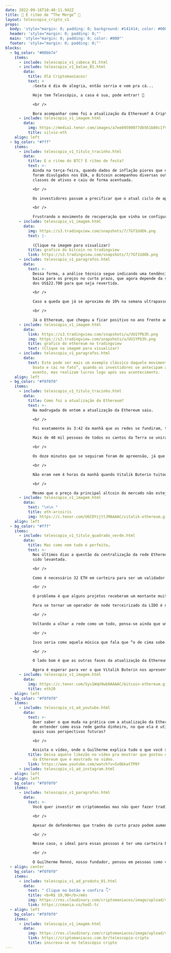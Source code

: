 ```yaml
---
date: 2022-09-16T10:48:11.942Z
title: 🥳 É ritmo de “The Merge” 🥳
layout: telescopio_cripto_v1
props:
  body: 'style="margin: 0; padding: 0; background: #141414; color: #000"'
  header: 'style="margin: 0; padding: 0;"'
  main: 'style="margin: 0; padding: 0; color: #000"'
  footer: 'style="margin: 0; padding: 0;"'
blocks:
  - bg_color: "#00bb7e"
    items:
      - include: telescopio_v1_cabeca_01.html
      - include: telescopio_v1_balao_01.html
        data:
          title: Olá Criptomaníacos!
          text: >
            🎶Sexta é dia de alegria, então sorria e vem pra cá...

            Hoje tem Telescópio, a casa é sua, pode entrar! 💃

            <br />

            Bora acompanhar como foi a atualização da Ethereum? A Criptomaníacos ficou antenada e mostra tudo pra você!
      - include: telescopio_v1_imagem.html
        data:
          img: https://media1.tenor.com/images/a7ee89590077db561b80c1f95adb2bed/tenor.gif
          title: silvio-eth
    align: left
  - bg_color: "#fff"
    items:
      - include: telescopio_v1_titulo_tracinho.html
        data:
          title: E o ritmo do BTC? É ritmo de festa?
          text: >-
            Ainda na terça-feira, quando dados de inflação piores que o esperado
            foram divulgados nos EUA, o Bitcoin acompanhou diversas outras
            classes de ativos e caiu de forma acentuada.

            <br />

            Os investidores passam a precificar que o atual ciclo de aperto monetário ainda esteja longe do seu fim, e que o FED tenha que seguir aumentando as taxas de juros nas próximas reuniões.

            <br />

            Frustrando o movimento de recuperação que vinha se configurando, o Bitcoin sofreu resistência junto dos principais níveis que vínhamos monitorando nas últimas edições do telescópio.
      - include: telescopio_v1_imagem.html
        data:
          img: https://s3.tradingview.com/snapshots/7/7Gf1UdOk.png
          text: |-
            
            (Clique na imagem para visualizar)
          title: grafico do bitcoin no tradingview
          link: https://s3.tradingview.com/snapshots/7/7Gf1UdOk.png
      - include: telescopio_v1_paragrafos.html
        data:
          text: >-
            Dessa forma, a análise técnica segue indicando uma tendência de
            baixa para os preços no curto prazo, que agora depende da superação
            dos US$22.700 para que seja revertida.

            <br />

            Caso a queda que já se aproxima de 10% na semana ultrapasse os 12,50%, esse pode ser o menor fechamento semanal do Bitcoin desde novembro de 2020 e trazer ainda mais pessimismo entre os investidores 👀

            <br />

            Já o Ethereum, que chegou a ficar positivo no ano frente ao Bitcoin com as expectativas envolvendo a atualização “The Merge”, sofre realização e volta a operar em terreno negativo.
      - include: telescopio_v1_imagem.html
        data:
          link: https://s3.tradingview.com/snapshots/u/UU1YPb3h.png
          img: https://s3.tradingview.com/snapshots/u/UU1YPb3h.png
          title: grafico do ethereum no tradingview
          text: (Clique na imagem para visualizar)
      - include: telescopio_v1_paragrafos.html
        data:
          text: Este pode ser mais um exemplo clássico daquele movimento do tipo “sobe no
            boato e cai no fato”, quando os investidores se antecipam a um
            evento, mas realizam lucros logo após seu acontecimento.
    align: left
  - bg_color: "#f0f0f0"
    items:
      - include: telescopio_v1_titulo_tracinho.html
        data:
          title: Como foi a atualização da Ethereum?
          text: >-
            Na madrugada de ontem a atualização da Ethereum saiu. 

            <br />

            Foi exatamente às 3:42 da manhã que as redes se fundiram, tornando uma única blockchain com validação por prova de participação. 

            Mais de 40 mil pessoas de todos os cantos da Terra se uniram na transmissão oficial da atualização e a alegria invadiu o ambiente quando a imagem de um panda apareceu na tela, com os dizeres: "PoS Activated". 

            <br />

            Os doze minutos que se seguiram foram de apreensão, já que eles eram decisivos para mostrar se a mudança de consenso tinha sido realizada com sucesso. E tudo deu certo. Mais de 95% dos validadores já participavam da rede. 

            <br />

            Não eram nem 4 horas da manhã quando Vitalik Buterin tuitou: "Terminamos! Feliz Merge para todos. Este é um grande momento para o ecossistema Ethereum. Todos que ajudaram a fazer a fusão acontecer devem se sentir muito orgulhosos hoje". 😁

            <br />

            Mesmo que o preço da principal altcoin do mercado não esteja indo lá tão bem no curto prazo, quando pensamos no sucesso do trabalho realizado, com certeza existem muitos motivos para se comemorar.
      - include: telescopio_v1_imagem.html
        data:
          text: "\n\n "
          title: eth-arcoiris
          img: https://c.tenor.com/U6COYzjttJMAAAAC/vitalik-ethereum.gif
    align: left
  - bg_color: "#fff"
    items:
      - include: telescopio_v1_titulo_quadrado_verde.html
        data:
          title: Mas como nem tudo é perfeito…
          text: >-
            Nos últimos dias a questão da centralização da rede Ethereum tem
            sido levantada.

            <br />

            Como é necessário 32 ETH em carteira para ser um validador da rede, muitos participantes se juntam em pools de staking, dando oportunidade a pequenos investidores.

            <br />

            O problema é que alguns projetos receberam um montante muito grande de ETH. Por exemplo, a LIDO Finance possui mais de 30% dos ETH em staking alocados em seu protocolo.

            Para se tornar um operador de node terceirizado da LIDO é necessário passar por um processo de votação pela sua governança. Só que os tokens LDO, que dão direito ao voto, estão concentrados massivamente em poucos endereços. 

            <br />

            Voltando a olhar a rede como um todo, pensa-se ainda que uma baleia de ETH pode também criar várias carteiras com 32 ETH, criando-se assim vários nós validadores. O resultado disso é que quem já mais tem ETH seria quem mais recebe, concentrando ainda mais os tokens na mão dos grandes do mercado.

            <br />

            Isso seria como aquela música que fala que “o de cima sobe e o de baixo desce”, já que o fluxo de novos tokens pode beneficiar os mais ricos. 💲💲💲

            <br />

            O lado bom é que as outras fases da atualização da Ethereum visam solucionar parte deste problema.

            Agora é esperar para ver o que Vitalik Buterin nos apresenta nas futuras melhorias programadas na rede.
      - include: telescopio_v1_imagem.html
        data:
          img: https://c.tenor.com/Syv1WqU9wb8AAAAC/bitcoin-ethereum.gif
          title: eth20
    align: left
  - bg_color: "#f0f0f0"
    items:
      - include: telescopio_v1_ad_youtube.html
        data:
          text: >-
            Quer saber o que muda na prática com a atualização da Ethereum, além
            de entender como essa rede ganha dinheiro, no que ela é utilizada e
            quais suas perspectivas futuras?

            <br />

            Assista o vídeo, onde o Guilherme explica tudo o que você sempre quis saber sobre a Etherem e o “The Merge”.
          title: Deixa aquele likezão no vídeo pra mostrar que gostou do super relatório
            da Ethereum que é mostrado no vídeo.
          link: https://www.youtube.com/watch?v=5xObkatTP8Y
      - include: telescopio_v1_ad_instagram.html
    align: left
  - align: left
    bg_color: "#f0f0f0"
    items:
      - include: telescopio_v1_paragrafos.html
        data:
          text: >-
            Você quer investir em criptomoedas mas não quer fazer trading?

            <br />

            Apesar de defendermos que trades de curto prazo podem aumentar sua rentabilidade, entendemos que nem todo mundo tem o tempo disponível pra operar.

            <br />

            Nesse caso, o ideal para essas pessoas é ter uma carteira bem fundamentada para o longo prazo, cujo objetivo seja acumular Bitcoins.

            <br />

            O Guilherme Rennó, nosso fundador, pensou em pessoas como você e decidiu criar a Carteira HODL, voltada para quem quer dar o primeiro passo no mercado cripto sem se preocupar em operar todo dia.
  - align: center
    bg_color: "#f0f0f0"
    items:
      - include: telescopio_v1_ad_produto_01.html
        data:
          text: " Clique no botão e confira 👇"
          title: <b>R$ 19,90</b>/mês
          img: https://res.cloudinary.com/criptomaniacos/image/upload/v1661372975/telescopio/produtos/logo_carteira_hodl_mhzjq6.png
          link: https://cmania.co/hodl-tc
  - align: left
    bg_color: "#f0f0f0"
    items:
      - include: telescopio_v1_imagem.html
        data:
          img: https://res.cloudinary.com/criptomaniacos/image/upload/v1662133224/telescopio/inscreva-se-telescopio.png
          link: https://criptomaniacos.com.br/telescopio-cripto
          title: inscreva-se no telescópio cripto
---
```

